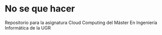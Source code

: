 # No se que hacer
Repositorio para la asignatura Cloud Computing del Máster En Ingeniería Informática de la UGR
